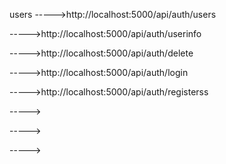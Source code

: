 users
----->http://localhost:5000/api/auth/users

----->http://localhost:5000/api/auth/userinfo

----->http://localhost:5000/api/auth/delete

----->http://localhost:5000/api/auth/login

----->http://localhost:5000/api/auth/registerss

----->

----->

----->